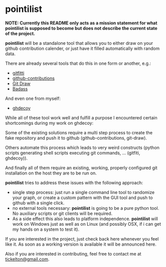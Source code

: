 # pointilist
**NOTE: Currently this README only acts as a mission statement for what pointilist is supposed to become but does not describe the current state of the project.**

**pointilist** will be a standalone tool that allows you to either draw on your github contribution calender, or just have it filled automatically with random data.

There are already several tools that do this in one form or another, e.g.:

* [gitfitti](https://github.com/gelstudios/gitfiti)
* [github-contributions](https://github.com/IonicaBizau/github-contributions)
* [Git Draw](https://github.com/ben174/git-draw)
* [Badass](https://github.com/umayr/badass)

And even one from myself:

* [ghdecoy](https://github.com/tickelton/ghdecoy)

While all of these tool work well and fulfill a purpose I encountered certain shortcomings during my work on ghdecoy:

Some of the existing solutions require a multi step process to create the fake repository and push it to github (github-contributions, git-draw).

Others automate this process which leads to very weird constructs (python scripts generating shell scripts executing git commands, ... (gitfiti, ghdecoy)).

And finally all of them require an existing, working, properly configured git installation on the host they are to be run on.

**pointilist** tries to address these issues with the following approach:

* single step process: just run a single command line tool to randomize your graph, or create a custom pattern with the GUI tool and push to github with a single click.
* no external tools necessary: **pointilist** is going to be a pure python tool. No auxiliary scripts or git clients will be required.
* As a side effect this also leads to platform independence. **pointilist** will work on Windows just as well as on Linux (and possibly OSX, if i can get my hands on a system to test it).


If you are interested in the project, just check back here whenever you feel like it. As soon as a working version is available it will be announced here.

Also if you are interested in contributing, feel free to contact me at [tickelton@gmail.com](mailto:tickelton@gmail.com).

